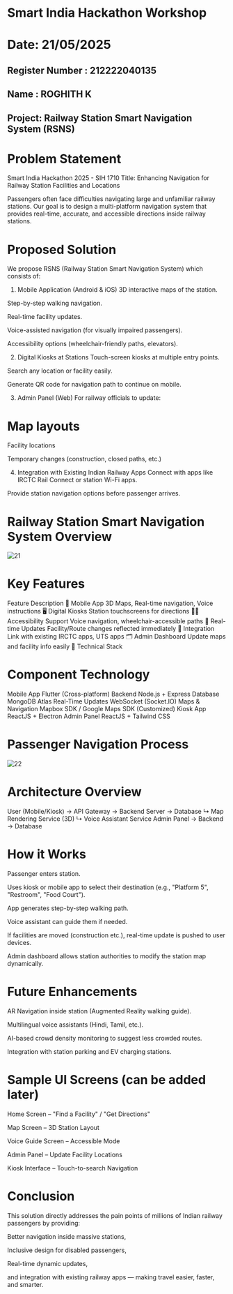 # Smart India Hackathon Workshop
# Date: 21/05/2025
## Register Number : 212222040135
## Name : ROGHITH K

## Project: Railway Station Smart Navigation System (RSNS)
# Problem Statement
Smart India Hackathon 2025 - SIH 1710
Title: Enhancing Navigation for Railway Station Facilities and Locations

Passengers often face difficulties navigating large and unfamiliar railway stations. Our goal is to design a multi-platform navigation system that provides real-time, accurate, and accessible directions inside railway stations.

# Proposed Solution
We propose RSNS (Railway Station Smart Navigation System) which consists of:

1. Mobile Application (Android & iOS)
3D interactive maps of the station.

Step-by-step walking navigation.

Real-time facility updates.

Voice-assisted navigation (for visually impaired passengers).

Accessibility options (wheelchair-friendly paths, elevators).

2. Digital Kiosks at Stations
Touch-screen kiosks at multiple entry points.

Search any location or facility easily.

Generate QR code for navigation path to continue on mobile.

3. Admin Panel (Web)
For railway officials to update:

# Map layouts

Facility locations

Temporary changes (construction, closed paths, etc.)

4. Integration with Existing Indian Railway Apps
Connect with apps like IRCTC Rail Connect or station Wi-Fi apps.

Provide station navigation options before passenger arrives.

# Railway Station Smart Navigation System Overview
![21](https://github.com/user-attachments/assets/00c2bcba-1f73-45a9-8a79-91a5e39727ad)


# Key Features

Feature	Description
📱 Mobile App	3D Maps, Real-time navigation, Voice instructions
🖥️ Digital Kiosks	Station touchscreens for directions
👩‍🦯 Accessibility Support	Voice navigation, wheelchair-accessible paths
🔄 Real-time Updates	Facility/Route changes reflected immediately
🔗 Integration	Link with existing IRCTC apps, UTS apps
🗂️ Admin Dashboard	Update maps and facility info easily
🧩 Technical Stack

# Component	Technology
Mobile App	Flutter (Cross-platform)
Backend	Node.js + Express
Database	MongoDB Atlas
Real-Time Updates	WebSocket (Socket.IO)
Maps & Navigation	Mapbox SDK / Google Maps SDK (Customized)
Kiosk App	ReactJS + Electron
Admin Panel	ReactJS + Tailwind CSS

# Passenger Navigation Process
![22](https://github.com/user-attachments/assets/eb32e5a7-cd34-4229-8c64-e2b78fe65090)



# Architecture Overview
User (Mobile/Kiosk) -> API Gateway -> Backend Server -> Database
                               ↳ Map Rendering Service (3D)
                               ↳ Voice Assistant Service
Admin Panel -> Backend -> Database

# How it Works
Passenger enters station.

Uses kiosk or mobile app to select their destination (e.g., "Platform 5", "Restroom", "Food Court").

App generates step-by-step walking path.

Voice assistant can guide them if needed.

If facilities are moved (construction etc.), real-time update is pushed to user devices.

Admin dashboard allows station authorities to modify the station map dynamically.

# Future Enhancements
AR Navigation inside station (Augmented Reality walking guide).

Multilingual voice assistants (Hindi, Tamil, etc.).

AI-based crowd density monitoring to suggest less crowded routes.

Integration with station parking and EV charging stations.

# Sample UI Screens (can be added later)
Home Screen – "Find a Facility" / "Get Directions"

Map Screen – 3D Station Layout

Voice Guide Screen – Accessible Mode

Admin Panel – Update Facility Locations

Kiosk Interface – Touch-to-search Navigation

# Conclusion
This solution directly addresses the pain points of millions of Indian railway passengers by providing:

Better navigation inside massive stations,

Inclusive design for disabled passengers,

Real-time dynamic updates,

and integration with existing railway apps — making travel easier, faster, and smarter.
